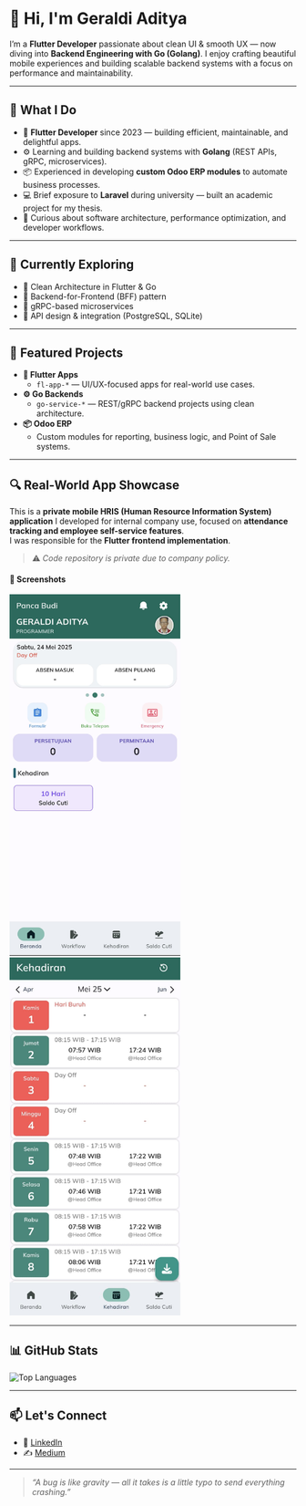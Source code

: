 # 👋 Hi, I'm Geraldi Aditya

I’m a **Flutter Developer** passionate about clean UI & smooth UX — now diving into **Backend Engineering with Go (Golang)**. I enjoy crafting beautiful mobile experiences and building scalable backend systems with a focus on performance and maintainability.

---

## 💼 What I Do

- 📱 **Flutter Developer** since 2023 — building efficient, maintainable, and delightful apps.
- ⚙️ Learning and building backend systems with **Golang** (REST APIs, gRPC, microservices).
- 📦 Experienced in developing **custom Odoo ERP modules** to automate business processes.
- 💻 Brief exposure to **Laravel** during university — built an academic project for my thesis.
- 🧠 Curious about software architecture, performance optimization, and developer workflows.

---

## 🧪 Currently Exploring

- 🔹 Clean Architecture in Flutter & Go
- 🔹 Backend-for-Frontend (BFF) pattern
- 🔹 gRPC-based microservices
- 🔹 API design & integration (PostgreSQL, SQLite)

---

## 🚀 Featured Projects

- **📱 Flutter Apps**
  - `fl-app-*` — UI/UX-focused apps for real-world use cases.
- **⚙️ Go Backends**
  - `go-service-*` — REST/gRPC backend projects using clean architecture.
- **📦 Odoo ERP**
  - Custom modules for reporting, business logic, and Point of Sale systems.

---

## 🔍 Real-World App Showcase

This is a **private mobile HRIS (Human Resource Information System) application** I developed for internal company use, focused on **attendance tracking and employee self-service features**.  
I was responsible for the **Flutter frontend implementation**.

> ⚠️ *Code repository is private due to company policy.*

#### 📱 Screenshots

<p float="left">
  <img src="https://raw.githubusercontent.com/geraldiaditya/geraldiaditya/main/assets/HRIS_1.jpg" width="300" alt="HRIS - Dashboard"/>
  <img src="https://raw.githubusercontent.com/geraldiaditya/geraldiaditya/main/assets/HRIS_2.jpg" width="300" alt="HRIS - Attendance"/>
</p>


---

## 📊 GitHub Stats

<!--
![Geraldi's GitHub Stats](https://github-readme-stats.vercel.app/api?username=geraldiaditya&show_icons=true&theme=tokyonight)
-->

![Top Languages](https://github-readme-stats.vercel.app/api/top-langs/?username=geraldiaditya&layout=compact&theme=tokyonight)

---

## 📫 Let's Connect

- 💼 [LinkedIn](https://linkedin.com/in/geraldiaditya)
- ✍️ [Medium](https://medium.com/@geraldiaditya)

---

> _“A bug is like gravity — all it takes is a little typo to send everything crashing.”_
